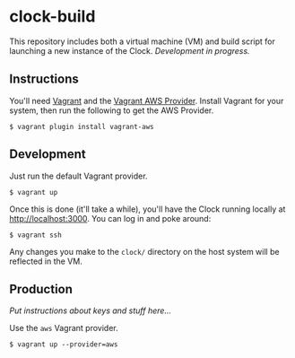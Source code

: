 # clock-build

This repository includes both a virtual machine (VM) and build script for launching a new instance of the Clock. _Development in progress._

## Instructions

You'll need [Vagrant](http://vagrantup.com) and the [Vagrant AWS Provider](https://github.com/mitchellh/vagrant-aws). Install Vagrant for your system, then run the following to get the AWS Provider.

```
$ vagrant plugin install vagrant-aws
```

## Development

Just run the default Vagrant provider.

```
$ vagrant up
```

Once this is done (it'll take a while), you'll have the Clock running locally at [http://localhost:3000](http://localhost:3000). You can log in and poke around:

```
$ vagrant ssh
```

Any changes you make to the `clock/` directory on the host system will be reflected in the VM.

## Production

_Put instructions about keys and stuff here..._

Use the `aws` Vagrant provider.

```
$ vagrant up --provider=aws
```
